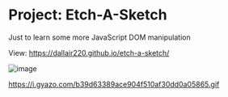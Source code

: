 # Project: Etch-A-Sketch

Just to learn some more JavaScript DOM manipulation

View: https://dallair220.github.io/etch-a-sketch/

![image](https://github.com/Dallair220/etch-a-sketch/assets/93786532/c8d27358-f875-4680-8a80-1b40c88cfbe4)

https://i.gyazo.com/b39d63389ace904f510af30dd0a05865.gif
